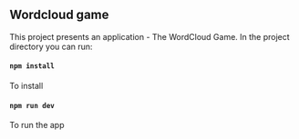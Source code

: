 ## Wordcloud game

This project presents an application - The WordCloud Game.
In the project directory you can run:

#### `npm install`

To install

#### `npm run dev`

To run the app
